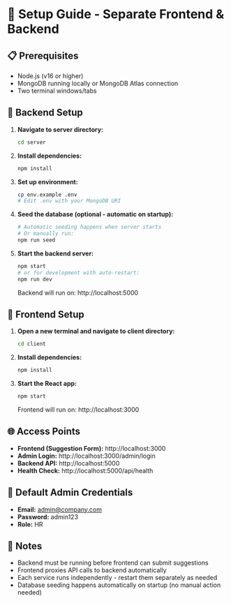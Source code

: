 # 🚀 Setup Guide - Separate Frontend & Backend

## 📋 Prerequisites
- Node.js (v16 or higher)
- MongoDB running locally or MongoDB Atlas connection
- Two terminal windows/tabs

## 🔧 Backend Setup

1. **Navigate to server directory:**
   ```bash
   cd server
   ```

2. **Install dependencies:**
   ```bash
   npm install
   ```

3. **Set up environment:**
   ```bash
   cp env.example .env
   # Edit .env with your MongoDB URI
   ```

4. **Seed the database (optional - automatic on startup):**
   ```bash
   # Automatic seeding happens when server starts
   # Or manually run:
   npm run seed
   ```

5. **Start the backend server:**
   ```bash
   npm start
   # or for development with auto-restart:
   npm run dev
   ```

   Backend will run on: http://localhost:5000

## 🎨 Frontend Setup

1. **Open a new terminal and navigate to client directory:**
   ```bash
   cd client
   ```

2. **Install dependencies:**
   ```bash
   npm install
   ```

3. **Start the React app:**
   ```bash
   npm start
   ```

   Frontend will run on: http://localhost:3000

## 🌐 Access Points

- **Frontend (Suggestion Form):** http://localhost:3000
- **Admin Login:** http://localhost:3000/admin/login
- **Backend API:** http://localhost:5000
- **Health Check:** http://localhost:5000/api/health

## 🔑 Default Admin Credentials

- **Email:** admin@company.com
- **Password:** admin123
- **Role:** HR

## 📝 Notes

- Backend must be running before frontend can submit suggestions
- Frontend proxies API calls to backend automatically
- Each service runs independently - restart them separately as needed
- Database seeding happens automatically on startup (no manual action needed)
